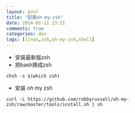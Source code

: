 ```yaml
---
layout: post
title: "配置oh-my-zsh"
date: 2014-02-11 13:21
comments: true
categories: dev
tags: [linux,zsh,oh-my-zsh,shell]
---
```


- 安装最新版zsh
- 把bash换成zsh

```
chsh -s $(which zsh)
```
- 安装 oh my zsh

```
curl -L https://github.com/robbyrussell/oh-my-zsh/raw/master/tools/install.sh | sh
```